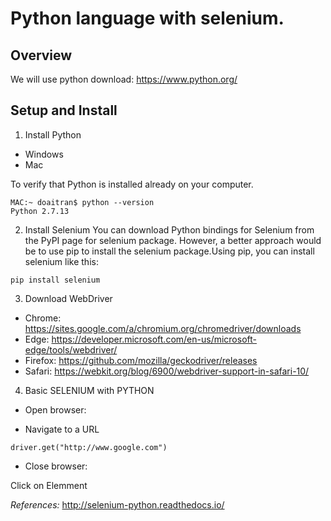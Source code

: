 # Python language with selenium.

## Overview

We will use python download: https://www.python.org/

## Setup and Install

1. Install Python
- Windows
- Mac

To verify that Python is installed already on your computer.

```
MAC:~ doaitran$ python --version
Python 2.7.13
```
2. Install Selenium
You can download Python bindings for Selenium from the PyPI page for selenium package. However, a better approach would be to use pip to install the selenium package.Using pip, you can install selenium like this:

```
pip install selenium
```

3. Download WebDriver

- Chrome:	https://sites.google.com/a/chromium.org/chromedriver/downloads
- Edge:	https://developer.microsoft.com/en-us/microsoft-edge/tools/webdriver/
- Firefox:	https://github.com/mozilla/geckodriver/releases
- Safari:	https://webkit.org/blog/6900/webdriver-support-in-safari-10/


4. Basic SELENIUM with PYTHON

- Open browser:

- Navigate to a URL
```
driver.get("http://www.google.com")
```
- Close browser:

Click on Elemment

*_References:_*
http://selenium-python.readthedocs.io/

